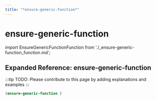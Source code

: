 ```yaml
---
title: "*ensure-generic-function*"
---
```


# ensure-generic-function

import EnsureGenericFunctionFunction from './_ensure-generic-function_function.md';

<EnsureGenericFunctionFunction />

## Expanded Reference: ensure-generic-function

:::tip
TODO: Please contribute to this page by adding explanations and examples
:::

```lisp
(ensure-generic-function )
```
